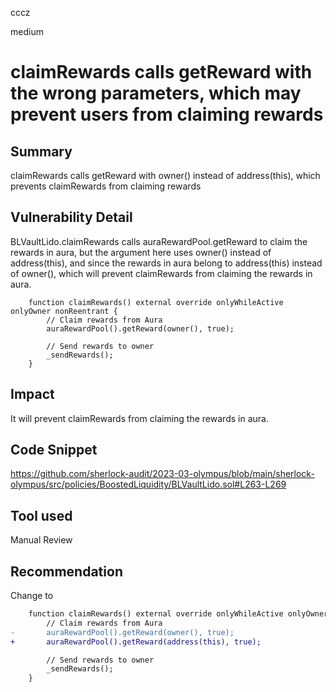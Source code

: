 cccz

medium

# claimRewards calls getReward with the wrong parameters, which may prevent users from claiming rewards

## Summary
claimRewards calls getReward with owner() instead of address(this), which prevents claimRewards from claiming rewards
## Vulnerability Detail
BLVaultLido.claimRewards calls auraRewardPool.getReward to claim the rewards in aura, but the argument here uses owner() instead of address(this), and since the rewards in aura belong to address(this) instead of owner(), which will prevent claimRewards from claiming the rewards in aura.
```solidity
    function claimRewards() external override onlyWhileActive onlyOwner nonReentrant {
        // Claim rewards from Aura
        auraRewardPool().getReward(owner(), true);

        // Send rewards to owner
        _sendRewards();
    }
```
## Impact
It will prevent claimRewards from claiming the rewards in aura.
## Code Snippet
https://github.com/sherlock-audit/2023-03-olympus/blob/main/sherlock-olympus/src/policies/BoostedLiquidity/BLVaultLido.sol#L263-L269

## Tool used

Manual Review

## Recommendation
Change to
```diff
    function claimRewards() external override onlyWhileActive onlyOwner nonReentrant {
        // Claim rewards from Aura
-       auraRewardPool().getReward(owner(), true);
+       auraRewardPool().getReward(address(this), true);

        // Send rewards to owner
        _sendRewards();
    }
```
